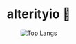 <h1 align="center">alterityio 👋</h1>

<div align="center">
  <a href="https://github.com/alterityio/github-readme-stats">
    <img src="https://github-readme-stats.vercel.app/api/top-langs/?username=alterityio&layout=compact&langs_count=3" alt="Top Langs" />
  </a>
</div>


